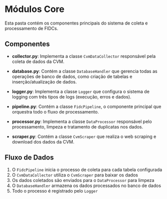 # Módulos Core

Esta pasta contém os componentes principais do sistema de coleta e processamento de FIDCs.

## Componentes

- **collector.py**: Implementa a classe `CvmDataCollector` responsável pela coleta de dados da CVM.
  
- **database.py**: Contém a classe `DatabaseHandler` que gerencia todas as operações de banco de dados, como criação de tabelas e inserção/atualização de dados.
  
- **logger.py**: Implementa a classe `Logger` que configura o sistema de logging com três tipos de logs (execução, erros e dados).
  
- **pipeline.py**: Contém a classe `FidcPipeline`, o componente principal que orquestra todo o fluxo de processamento.
  
- **processor.py**: Implementa a classe `DataProcessor` responsável pelo processamento, limpeza e tratamento de duplicatas nos dados.
  
- **scraper.py**: Contém a classe `CvmScraper` que realiza o web scraping e download dos dados da CVM.

## Fluxo de Dados

1. O `FidcPipeline` inicia o processo de coleta para cada tabela configurada
2. O `CvmDataCollector` utiliza o `CvmScraper` para baixar os dados
3. Os dados coletados são enviados para o `DataProcessor` para limpeza
4. O `DatabaseHandler` armazena os dados processados no banco de dados
5. Todo o processo é registrado pelo `Logger` 